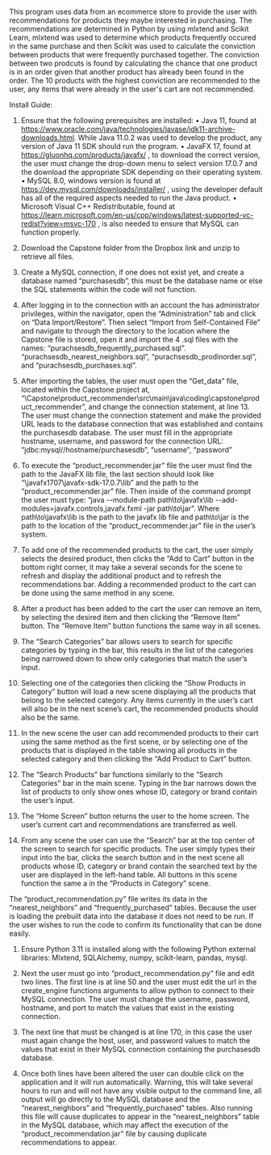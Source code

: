 This program uses data from an ecommerce store to provide the user with recommendations for products they maybe interested in purchasing. The recommendations are determined in Python by using mlxtend and Scikit Learn, mlxtend was used to determine which products frequently occured in the same purchase and then Scikit was used to calculate the conviction between products that were frequently purchased together. The conviction between two prodcuts is found by calculating the chance that one product is in an order given that another product has already been found in the order. The 10 products with the highest conviction are recommended to the user, any items that were already in the user's cart are not recommended. 

Install Guide:
1.	Ensure that the following prerequisites are installed:
•	Java 11, found at https://www.oracle.com/java/technologies/javase/jdk11-archive-downloads.html. While Java 11.0.2 was used to develop the product, any version of Java 11 SDK should run the program.
•	JavaFX 17, found at https://gluonhq.com/products/javafx/ , to download the correct version, the user must change the drop-down menu to select version 17.0.7 and the download the appropriate SDK depending on their operating system.
•	MySQL 8.0, windows version is found at https://dev.mysql.com/downloads/installer/ , using the developer default has all of the required aspects needed to run the Java product.
•	Microsoft Visual C++ Redistributable, found at https://learn.microsoft.com/en-us/cpp/windows/latest-supported-vc-redist?view=msvc-170 , is also needed to ensure that MySQL can function properly.

2.	Download the Capstone folder from the Dropbox link and unzip to retrieve all files.
3.	Create a MySQL connection, if one does not exist yet, and create a database named “purchasesdb”, this must be the database name or else the SQL statements within the code will not function.
4.	After logging in to the connection with an account the has administrator privileges, within the navigator, open the “Administration” tab and click on “Data Import/Restore”. Then select “Import from Self-Contained File” and navigate to through the directory to the location where the Capstone file is stored, open it and import the 4 .sql files with the names: “purachsesdb_frequently_purchased.sql”. “purachsesdb_nearest_neighbors.sql”, “purachsesdb_prodinorder.sql”, and “purachsesdb_purchases.sql”.
5.	After importing the tables, the user must open the “Get_data” file, located within the Capstone project at, “\Capstone\product_recommender\src\main\java\coding\capstone\product_recommender”, and change the connection statement, at line 13. The user must change the connection statement and make the provided URL leads to the database connection that was established and contains the purchasesdb database. The user must fill in the appropriate hostname, username, and password for the connection URL: “jdbc:mysql//hostname/purchasesdb”, “username”, “password”

6.	To execute the “product_recommender.jar” file the user must find the path to the JavaFX lib file, the last section should look like “\javafx1707\javafx-sdk-17.0.7\lib” and the path to the “product_recommender.jar” file. Then inside of the command prompt the user must type: “java --module-path path\to\javafx\lib --add-modules=javafx.controls,javafx.fxml -jar path\to\jar”. Where path\to\javafx\lib is the path to the javafx lib file and path\to\jar is the path to the location of the “product_recommender.jar” file in the user’s system.

7.	To add one of the recommended products to the cart, the user simply selects the desired product, then clicks the “Add to Cart” button in the bottom right corner, it may take a several seconds for the scene to refresh and display the additional product and to refresh the recommendations bar. Adding a recommended product to the cart can be done using the same method in any scene.

8.	 After a product has been added to the cart the user can remove an item, by selecting the desired item and then clicking the “Remove Item” button. The “Remove Item” button functions the same way in all scenes.

9.	 The “Search Categories” bar allows users to search for specific categories by typing in the bar, this results in the list of the categories being narrowed down to show only categories that match the user’s input.

10.	Selecting one of the categories then clicking the “Show Products in Category” button will load a new scene displaying all the products that belong to the selected category. Any items currently in the user’s cart will also be in the next scene’s cart, the recommended products should also be the same.

11.	In the new scene the user can add recommended products to their cart using the same method as the first scene, or by selecting one of the products that is displayed in the table showing all products in the selected category and then clicking the “Add Product to Cart” button.

12.	The “Search Products” bar functions similarly to the “Search Categories” bar in the main scene. Typing in the bar narrows down the list of products to only show ones whose ID, category or brand contain the user’s input.

13.	The “Home Screen” button returns the user to the home screen. The user’s current cart and recommendations are transferred as well.

14.	From any scene the user can use the “Search” bar at the top center of the screen to search for specific products. The user simply types their input into the bar, clicks the search button and in the next scene all products whose ID, category or brand contain the searched text by the user are displayed in the left-hand table. All buttons in this scene function the same a in the “Products in Category” scene.

The “product_recommendation.py” file writes its data in the “nearest_neighbors” and “frequently_purchased” tables. Because the user is loading the prebuilt data into the database it does not need to be run. If the user wishes to run the code to confirm its functionality that can be done easily.
1.	Ensure Python 3.11 is installed along with the following Python external libraries: Mlxtend, SQLAlchemy, numpy, scikit-learn, pandas, mysql.

2.	Next the user must go into “product_recommendation.py” file and edit two lines. The first line is at line 50 and the user must edit the url in the create_engine functions arguments to allow python to connect to their MySQL connection. The user must change the username, password, hostname, and port to match the values that exist in the existing connection.


3.	The next line that must be changed is at line 170, in this case the user must again change the host, user, and password values to match the values that exist in their MySQL connection containing the purchasesdb database.

4.	Once both lines have been altered the user can double click on the application and it will run automatically. Warning, this will take several hours to run and will not have any visible output to the command line, all output will go directly to the MySQL database and the “nearest_neighbors” and “frequently_purchased” tables. Also running this file will cause duplicates to appear in the “nearest_neighbors” table in the MySQL database, which may affect the execution of the “product_recommendation.jar” file by causing duplicate recommendations to appear.
